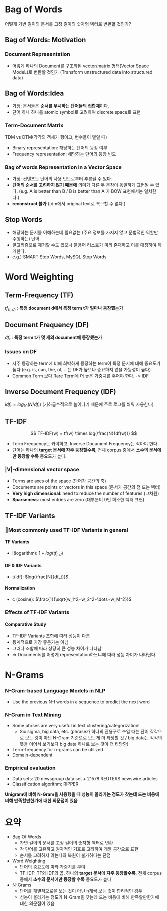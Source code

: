 # Bag of Words
어떻게 가변 길이의 문서를 고정 길이의 숫자형 벡터로 변환할 것인가?
## Bag of Words: Motivation
### Document Representation
- 어떻게 하나의 Document를 구조화된 vector/matrix 형태(Vector Space ModeL)로 변환할 것인가 (Transform unstructured data into structured data)  
## Bag of Words:Idea
- 가정: 문서들은 **순서를 무시하는 단어들의 집합체**이다.
- 단어 하나 하나를 atomic symbol로 고려하여 discrete space로 표현 
### Term-Document Matrix
TDM vs DTM(각각의 객체가 행이고, 변수들이 열일 때)
- Binary representation: 해당하는 단어의 등장 여부
- Frequency representation: 해당하는 단어의 등장 빈도
### Bag of words Representation in a Vector Space
- 가정: 컨텐츠는 단어의 사용 빈도로부터 추론될 수 있다.
- **단어의 순서를 고려하지 않기 때문에** 의미가 다른 두 문장이 동일하게 표현될 수 있다. (e.g. A is better than B /  B is better than A 가 BOW 표현에서는 일치한다.)
- **reconstruct 불가** (tdm에서 original text로 복구할 수 없다.)
## Stop Words
- 해당하는 문서를 이해하는데 필요없는 (주요 정보를 가지지 않고 문법적인 역할만 수행하는) 단어
- 알고리즘으로 제거할 수도 있으나 불용어 리스트가 미리 존재하고 이를 매칭하여 제거한다.  
- e.g.) SMART Stop Words, MySQL Stop Words
# Word Weighting
## Term-Frequency (TF)
${tf}_{(t,d)}$ : **특정 document d에서 특정 term t가 얼마나 등장했는가**
## Document Frequency (DF)
${df}_{t}$ : **특정 term t가 몇 개의 document에 등장했는가**
### Issues on DF
- 자주 등장하는 term에 비해 희박하게 등장하는 term이 특정 문서에 대해 중요도가 높다 (e.g. is, can, the, of, ...는 DF가 높으나 중요하지 않을 가능성이 높다)
- Common Term 보다 Rare Term에 더 높은 가중치를 주어야 한다. -> IDF
## Inverse Document Frequency (IDF)
${idf}_{t} = {log}_{10}(N/df_t)$ (기하급수적으로 늘어나기 때문에 주로 로그를 씌워 사용한다)  
## TF-IDF
$$ TF-IDF(w) = tf(w) \times log(\frac{N}{df(w)}) $$ 
- Term Frequency는 커야하고, Inverse Document Frequency는 작아야 한다.
- 단어는 하나의 **target 문서에 자주 등장할수록**, 전체 corpus 중에서 **소수의 문서에만 등장할 수록** 중요도가 높다.
### |V|-dimensional vector space
- Terms are axes of the space (단어가 공간의 축)
- Documents are points or vectors in this space (문서가 공간의 점 또는 벡터)
- **Very high dimensional**: need to reduce the number of features (고차원)
- **Sparseness**: most entries are zero (대부분이 0인 희소한 벡터 표현)
## TF-IDF Variants
### Most commonly used TF-IDF Variants in general
#### TF Variants
- l(logarithm): $1+log(tf_{t,d})$
#### DF & IDF Variants
- t(idf): $log(\frac{N}{df_t})$
#### Normalization
- c (cosine): $\frac{1}{\sqrt{w_1^2+w_2^2+\dots+w_M^2}}$
### Effects of TF-IDF Variants
#### Comparative Study
- TF-IDF Variants 조합에 따라 성능이 다름
- 통계적으로 가장 좋은가는 아님
- 그러나 조합에 따라 상당히 큰 성능 차이가 나타남
- => Documents를 어떻게 representation하느냐에 따라 성능 차이가 나타난다.
# N-Grams
### N-Gram-based Language Models in NLP
- Use the previous N-I words in a sequence to predict the next word
### N-Gram in Text Mining
- Some phrses are very useful in text clustering/categorization!
	- Six sigma, big data, etc. (phrase가 하나의 관용구로 쓰일 때는 단어 각각으로 보는 것이 아닌 N-Gram 기준으로 보는게 더 타당할 것 / big data는 각각의 뜻을 이어서 보기보다 big data 하나로 보는 것이 더 타당함)
- Term-frequency for n-grams can be utilized
- Domain-dependent
### Empirical evaluation
- Data sets: 20 newsgroup data set + 21578 REUTERS newswire articles
- Classification algorithm: RIPPER

**Unigram에 비해 N-Gram을 사용했을 때 성능이 올라가는 정도가 찾는데 드는 비용에 비해 만족할만한가에 대한 의문점이 있음**

# 요약
- Bag Of Words
	- 가변 길이의 문서를 고정 길이의 숫자형 벡터로 변환
	- 각 단어를 고유하고 원자적인 기호로 고려하여 개별 공간으로 표현 
	- 순서를 고려하지 않는다와 복원이 불가하다는 단점
- Word Weighting
	- 단어의 중요도에 따라 가중치를 부여
	- TF-IDF: TF와 IDF의 곱. 하나의 **target 문서에 자주 등장할수록**, 전체 corpus 중에서 **소수의 문서에만 등장할 수록** 중요도가 높다
- N-Grams
	- 단어를 개별적으로을 보는 것이 아닌 n개씩 보는 것이 합리적인 경우
	- 성능이 올라가는 정도가 N-Gram을 찾는데 드는 비용에 비해 만족할만한가에 대한 의문점이 있음

